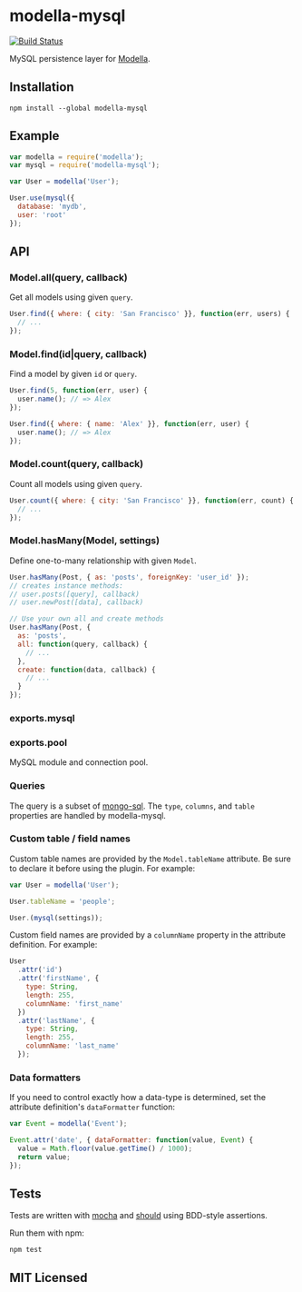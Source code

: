 # modella-mysql

[![Build Status](https://secure.travis-ci.org/alexmingoia/modella-mysql.png?branch=master)](http://travis-ci.org/alexmingoia/modella-mysql)

MySQL persistence layer for [Modella](https://github.com/modella/modella).

## Installation

```shell
npm install --global modella-mysql
```

## Example

```javascript
var modella = require('modella');
var mysql = require('modella-mysql');

var User = modella('User');

User.use(mysql({
  database: 'mydb',
  user: 'root'
});
```

## API

### Model.all(query, callback)

Get all models using given `query`.

```javascript
User.find({ where: { city: 'San Francisco' }}, function(err, users) {
  // ...
});
```

### Model.find(id|query, callback)

Find a model by given `id` or `query`.

```javascript
User.find(5, function(err, user) {
  user.name(); // => Alex
});

User.find({ where: { name: 'Alex' }}, function(err, user) {
  user.name(); // => Alex
});
```

### Model.count(query, callback)

Count all models using given `query`.

```javascript
User.count({ where: { city: 'San Francisco' }}, function(err, count) {
  // ...
});
```

### Model.hasMany(Model, settings)

Define one-to-many relationship with given `Model`.

```javascript
User.hasMany(Post, { as: 'posts', foreignKey: 'user_id' });
// creates instance methods:
// user.posts([query], callback)
// user.newPost([data], callback)

// Use your own all and create methods
User.hasMany(Post, {
  as: 'posts',
  all: function(query, callback) {
    // ...
  },
  create: function(data, callback) {
    // ...
  }
});
```

### exports.mysql
### exports.pool

MySQL module and connection pool.

### Queries

The query is a subset of [mongo-sql](https://github.com/goodybag/mongo-sql).
The `type`, `columns`, and `table` properties are handled by modella-mysql.

### Custom table / field names

Custom table names are provided by the `Model.tableName` attribute. Be sure to
declare it before using the plugin. For example:

```javascript
var User = modella('User');

User.tableName = 'people';

User.(mysql(settings));
```

Custom field names are provided by a `columnName` property in the attribute
definition. For example:

```javascript
User
  .attr('id')
  .attr('firstName', {
    type: String,
    length: 255,
    columnName: 'first_name'
  })
  .attr('lastName', {
    type: String,
    length: 255,
    columnName: 'last_name'
  });
```

### Data formatters

If you need to control exactly how a data-type is determined, set the attribute
definition's `dataFormatter` function:

```javascript
var Event = modella('Event');

Event.attr('date', { dataFormatter: function(value, Event) {
  value = Math.floor(value.getTime() / 1000);
  return value;
});
```

## Tests

Tests are written with [mocha](https://github.com/visionmedia/mocha) and
[should](https://github.com/visionmedia/should.js) using BDD-style assertions.

Run them with npm:

```shell
npm test
```

## MIT Licensed
